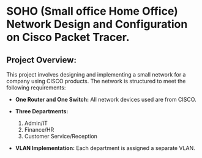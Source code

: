 # SOHO (Small office Home Office) Network Design and Configuration on Cisco Packet Tracer.


## Project Overview:
This project involves designing and implementing a small network for a company using CISCO products. The network is structured to meet the following requirements:

* **One Router and One Switch:**
  All  network devices used are from CISCO.

* **Three Departments:**
  1. Admin/IT
  2. Finance/HR
  3. Customer Service/Reception

*	**VLAN Implementation:**
  Each department is assigned a separate VLAN.
